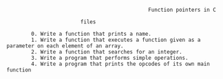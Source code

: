                                                   Function pointers in C
                                                  
                            files
                            
            0. Write a function that prints a name.
            1. Write a function that executes a function given as a parameter on each element of an array.
            2. Write a function that searches for an integer.
            3. Write a program that performs simple operations.
            4. Write a program that prints the opcodes of its own main function
           
